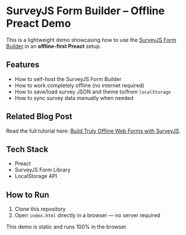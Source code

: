 # SurveyJS Form Builder – Offline Preact Demo

This is a lightweight demo showcasing how to use the [SurveyJS Form Builder](https://surveyjs.io/open-source) in an **offline-first Preact** setup.

## Features

- How to self-host the SurveyJS Form Builder
- How to work completely offline (no internet required)
- How to save/load survey JSON and theme to/from `localStorage`
- How to sync survey data manually when needed

## Related Blog Post  
Read the full tutorial here: [Build Truly Offline Web Forms with SurveyJS](https://surveyjs.io/stay-updated/blog/local-fist-form-builder#try-the-demo-offline-surveyjs-creator).

## Tech Stack

- Preact
- SurveyJS Form Library
- LocalStorage API

## How to Run

1. Clone this repository
2. Open `index.html` directly in a browser — no server required

This demo is static and runs 100% in the browser.
